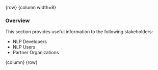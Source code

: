<!-- markdownlint-disable-next-line first-line-h1 -->
{row}
{column width=8}

### Overview

This section provides useful information to the following stakeholders:

- NLP Developers
- NLP Users
- Partner Organizations

{column}
{row}
